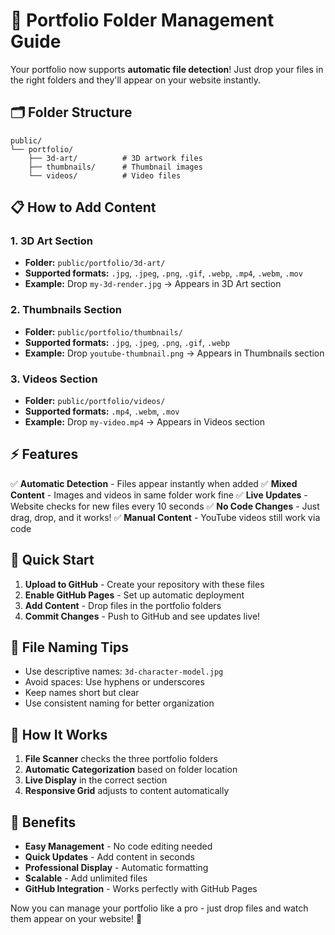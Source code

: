 # 📁 Portfolio Folder Management Guide

Your portfolio now supports **automatic file detection**! Just drop your files in the right folders and they'll appear on your website instantly.

## 🗂️ Folder Structure

```
public/
└── portfolio/
    ├── 3d-art/          # 3D artwork files
    ├── thumbnails/      # Thumbnail images
    └── videos/          # Video files
```

## 📋 How to Add Content

### 1. **3D Art Section**
- **Folder:** `public/portfolio/3d-art/`
- **Supported formats:** `.jpg`, `.jpeg`, `.png`, `.gif`, `.webp`, `.mp4`, `.webm`, `.mov`
- **Example:** Drop `my-3d-render.jpg` → Appears in 3D Art section

### 2. **Thumbnails Section**
- **Folder:** `public/portfolio/thumbnails/`
- **Supported formats:** `.jpg`, `.jpeg`, `.png`, `.gif`, `.webp`
- **Example:** Drop `youtube-thumbnail.png` → Appears in Thumbnails section

### 3. **Videos Section**
- **Folder:** `public/portfolio/videos/`
- **Supported formats:** `.mp4`, `.webm`, `.mov`
- **Example:** Drop `my-video.mp4` → Appears in Videos section

## ⚡ Features

✅ **Automatic Detection** - Files appear instantly when added
✅ **Mixed Content** - Images and videos in same folder work fine
✅ **Live Updates** - Website checks for new files every 10 seconds
✅ **No Code Changes** - Just drag, drop, and it works!
✅ **Manual Content** - YouTube videos still work via code

## 🚀 Quick Start

1. **Upload to GitHub** - Create your repository with these files
2. **Enable GitHub Pages** - Set up automatic deployment
3. **Add Content** - Drop files in the portfolio folders
4. **Commit Changes** - Push to GitHub and see updates live!

## 📝 File Naming Tips

- Use descriptive names: `3d-character-model.jpg`
- Avoid spaces: Use hyphens or underscores
- Keep names short but clear
- Use consistent naming for better organization

## 🔄 How It Works

1. **File Scanner** checks the three portfolio folders
2. **Automatic Categorization** based on folder location
3. **Live Display** in the correct section
4. **Responsive Grid** adjusts to content automatically

## 🎯 Benefits

- **Easy Management** - No code editing needed
- **Quick Updates** - Add content in seconds
- **Professional Display** - Automatic formatting
- **Scalable** - Add unlimited files
- **GitHub Integration** - Works perfectly with GitHub Pages

Now you can manage your portfolio like a pro - just drop files and watch them appear on your website! 🎨